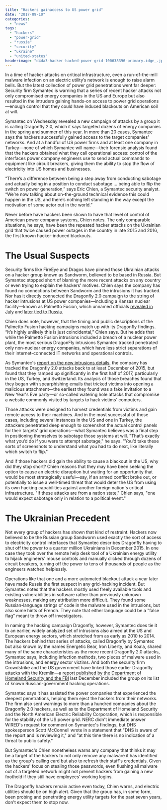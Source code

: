 ```yaml
---
title: "Hackers gainaccess to US power grid"
date: "2017-09-10"
categories: 
  - "news"
tags: 
  - "hackers"
  - "power-grid"
  - "russia"
  - "security"
  - "ukraine"
  - "united-states"
headerimage: "d4da3-hacker-hacked-power-grid-100638396-primary.idge_.jpg"
---
```


In a time of hacker attacks on critical infrastructure, even a run-of-the-mill malware infection on an electric utility’s network is enough to raise alarm bells. But the latest collection of power grid penetrations went far deeper: Security firm Symantec is warning that a series of recent hacker attacks not only compromised energy companies in the US and Europe but also resulted in the intruders gaining hands-on access to power grid operations—enough control that they could have induced blackouts on American soil at will.

Symantec on Wednesday revealed a new campaign of attacks by a group it is calling Dragonfly 2.0, which it says targeted dozens of energy companies in the spring and summer of this year. In more than 20 cases, Symantec says the hackers successfully gained access to the target companies’ networks. And at a handful of US power firms and at least one company in Turkey—none of which Symantec will name—their forensic analysis found that the hackers obtained what they call operational access: control of the interfaces power company engineers use to send actual commands to equipment like circuit breakers, giving them the ability to stop the flow of electricity into US homes and businesses.

“There’s a difference between being a step away from conducting sabotage and actually being in a position to conduct sabotage ... being able to flip the switch on power generation,” says Eric Chien, a Symantec security analyst. “We’re now talking about on-the-ground technical evidence this could happen in the US, and there’s nothing left standing in the way except the motivation of some actor out in the world.”

Never before have hackers been shown to have that level of control of American power company systems, Chien notes. The only comparable situations, he says, have been the repeated hacker attacks on the Ukrainian grid that twice caused power outages in the country in late 2015 and 2016, the first known hacker-induced blackouts.

# The Usual Suspects

Security firms like FireEye and Dragos have pinned those Ukrainian attacks on a hacker group known as Sandworm, believed to be based in Russia. But Symantec stopped short of blaming the more recent attacks on any country or even trying to explain the hackers' motives. Chien says the company has found no connections between Sandworm and the intrusions it has tracked. Nor has it directly connected the Dragonfly 2.0 campaign to the string of hacker intrusions at US power companies—including a Kansas nuclear facility—known as Palmetto Fusion, which unnamed officials [revealed in July](https://www.nytimes.com/2017/07/06/technology/nuclear-plant-hack-report.html?mcubz=0) and [later tied to Russia](https://www.washingtonpost.com/world/national-security/us-officials-say-russian-government-hackers-have-penetrated-energy-and-nuclear-company-business-networks/2017/07/08/bbfde9a2-638b-11e7-8adc-fea80e32bf47_story.html?utm_term=.76c0a5624111).

Chien does note, however, that the timing and public descriptions of the Palmetto Fusion hacking campaigns match up with its Dragonfly findings. “It’s highly unlikely this is just coincidental,” Chien says. But he adds that while the Palmetto Fusion intrusions included a breach of a nuclear power plant, the most serious DragonFly intrusions Symantec tracked penetrated only non-nuclear energy companies, which have less strict separations of their internet-connected IT networks and operational controls.

As Symantec's [report on the new intrusions details](https://www.symantec.com/connect/blogs/dragonfly-western-energy-sector-targeted-sophisticated-attack-group), the company has tracked the Dragonfly 2.0 attacks back to at least December of 2015, but found that they ramped up significantly in the first half of 2017, particularly in the US, Turkey, and Switzerland. Its analysis of those breaches found that they began with spearphishing emails that tricked victims into opening a malicious attachment—the earliest they found was a fake invitation to a New Year's Eve party—or so-called watering hole attacks that compromise a website commonly visited by targets to hack victims' computers.

Those attacks were designed to harvest credentials from victims and gain remote access to their machines. And in the most successful of those cases, including several instances in the US and one in Turkey, the attackers penetrated deep enough to screenshot the actual control panels for their targets' grid operations—what Symantec believes was a final step in positioning themselves to sabotage those systems at will. "That’s exactly what you’d do if you were to attempt sabotage," he says. "You’d take these sorts of screenshots to understand what you had to do next, like literally which switch to flip."

And if those hackers did gain the ability to cause a blackout in the US, why did they stop short? Chien reasons that they may have been seeking the option to cause an electric disruption but waiting for an opportunity that would be most strategically useful—say, if an armed conflict broke out, or potentially to issue a well-timed threat that would deter the US from using its own hacking capabilities against another foreign nation's critical infrastructure. "If these attacks are from a nation state," Chien says, "one would expect sabotage only in relation to a political event."

# **The Ukrainian Precedent**

Not every group of hackers has shown that kind of restraint. Hackers now believed to be the Russian group Sandworm used exactly the sort of access to electricity control interfaces that Symantec describes Dragonfly having to shut off the power to a quarter million Ukrainians in December 2015. In one case they took over the remote help desk tool of a Ukrainian energy utility to hijack engineers' mouse controls and manually clicked through dozens of circuit breakers, turning off the power to tens of thousands of people as the engineers watched helplessly.

Operations like that one and a more automated blackout attack a year later have made Russia the first suspect in any grid-hacking incident. But Symantec notes that the hackers mostly used freely available tools and existing vulnerabilities in software rather than previously unknown weaknesses, making any attribution more difficult. They found some Russian-language strings of code in the malware used in the intrusions, but also some hints of French. They note that either language could be a "false flag" meant to throw off investigators.

In naming the hacking campaign Dragonfly, however, Symantec does tie it to an earlier, widely analyzed set of intrusions also aimed at the US and European energy sectors, which stretched from as early as 2010 to 2014. The hackers behind that series of attacks, called Dragonfly by Symantec but also known by the names Energetic Bear, Iron Liberty, and Koala, shared many of the same characteristics as the more recent Dragonfly 2.0 attacks, Symantec says, including infection methods, two pieces of malware used in the intrusions, and energy sector victims. And both the security firm Crowdstrike and the US government have linked those earlier Dragonfly attacks with the Kremlin—a [report published by the Department of Homeland Security and the FBI](https://www.us-cert.gov/sites/default/files/publications/JAR_16-20296A_GRIZZLY%20STEPPE-2016-1229.pdf) last December included the group on its list of known Russian-government hacking operations.

Symantec says it has assisted the power companies that experienced the deepest penetrations, helping them eject the hackers from their networks. The firm also sent warnings to more than a hundred companies about the Dragonfly 2.0 hackers, as well as to the Department of Homeland Security and the North American Electric Reliability Corporation, which is responsible for the stability of the US power grid. NERC didn't immediate answer WIRED's request for comment on Symantec's findings, but DHS spokesperson Scott McConnell wrote in a statement that "DHS is aware of the report and is reviewing it," and "at this time there is no indication of a threat to public safety."

But Symantec's Chien nonetheless warns any company that thinks it may be a target of the hackers to not only remove any malware it has identified as the group's calling card but also to refresh their staff's credentials. Given the hackers' focus on stealing those passwords, even flushing all malware out of a targeted network might not prevent hackers from gaining a new foothold if they still have employees' working logins.

The Dragonfly hackers remain active even today, Chien warns, and electric utilities should be on high alert. Given that the group has, in some form, been probing and penetrating energy utility targets for the past seven years, don't expect them to stop now.
